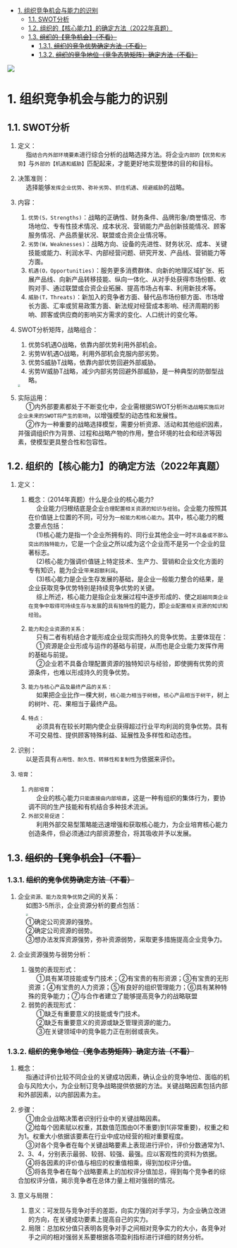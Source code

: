 
<!-- TOC -->

- [1. 组织竞争机会与能力的识别](#1-组织竞争机会与能力的识别)
    - [1.1. SWOT分析](#11-swot分析)
    - [1.2. 组织的【核心能力】的确定方法（2022年真题）](#12-组织的核心能力的确定方法2022年真题)
    - [1.3. ~~组织的【竞争机会】（不看）~~](#13-组织的竞争机会不看)
        - [1.3.1. ~~组织的竞争优势确定方法（不看）~~](#131-组织的竞争优势确定方法不看)
        - [1.3.2. ~~组织的竞争地位（竞争态势矩阵）确定方法（不看）~~](#132-组织的竞争地位竞争态势矩阵确定方法不看)

<!-- /TOC -->

<!-- -->
<img src="http://182.92.69.8:8081/img/drawio/enterprise/enterprise-3-3.drawio.png" style="zoom:100%">    


# 1. 组织竞争机会与能力的识别  
## 1.1. SWOT分析
1. 定义：  
&emsp; 指`结合内外部环境要素`进行综合分析的战略选择方法。将企业`内部的【优势和劣势】`与`外部的【机遇和威胁】`匹配起来，才能更好地实现整体的目的和目标。  

2. 决策准则：  
&emsp; 选择能够`发挥企业优势`、`弥补劣势`、`抓住机遇`、`规避威胁`的战略。  

3. 内容：  
    1. `优势(S，Strengths)`：战略的正确性、财务条件、品牌形象/商誉情况、市场地位、专有性技术情况、成本状况、营销能力产品创新技能情况、顾客服务情况、产品质量状况、联盟或合资企业情况等。    
    2. `劣势(W，Weaknesses)`：战略方向、设备的先进性、财务状况、成本、关键技能或能力、利润水平、内部经营问题、研究开发、产品线、营销能力等方面。   
    3. `机遇(O，Opportunities)`：服务更多消费群体、向新的地理区域扩张、拓展产品线、向新产品转移技能、纵向一体化、从对手处获得市场份额、收购对手、通过联盟或合资企业拓展、提高市场占有率、利用新技术等。    
    4. `威胁(T，Threats)`：新加入的竞争者方面、替代品市场份额方面、市场增长方面、汇率或贸易政策方面、新法规对经营成本影响、经济周期的影响、顾客或供应商的影响买方需求的变化、人口统计的变化等。    

4. SWOT分析矩阵，战略组合：
    1. 优势S机遇O战略，依靠内部优势利用外部机会。   
    2. 劣势W机遇O战略，利用外部机会克服内部劣势。  
    3. 优势S威胁T战略，依靠内部优势回避外部威胁。  
    4. 劣势W威胁T战略，减少内部劣势回避外部威胁，是一种典型的防御型战略。  
    <img src="http://182.92.69.8:8081/img/strategy/strategy-5.png" style="zoom:35%">    

5. 实际运用：  
&emsp; ①内外部要素都处于不断变化中，企业需根据SWOT分析`所选战略实施后对企业未来的SWOT将产生的影响`，以增强模型的动态性和发展性。  
&emsp; ②作为一种重要的战略选择模型，需要分析资源、活动和其他组织因素，并强调组织作为背景、过程和战略产物的作用，整合环境的社会和经济等因素，使模型更具整合性和包容性。  


## 1.2. 组织的【核心能力】的确定方法（2022年真题）  
1. 定义：  
    1. 概念：（2014年真题）什么是企业的核心能力?     
    &emsp; 企业能力归根结底是企业`合理配置相关资源的知识与经验`。企业能力按照其在价值链上位置的不同，可分为`一般能力和核心能力`。其中，核心能力的概念要点包括：  
    &emsp; (1)核心能力是指一个企业所拥有的、同行业其他企业一时`不具备或不那么突出的独特能力`，它是一个企业之所以成为这个企业而不是另一个企业的显著标志。  
    &emsp; (2)核心能力强调价值链上特定技术、生产力、营销和企业文化方面的专有知识，能为企业`带来超额利润`。  
    &emsp; (3)核心能力是企业生存发展的基础，是企业一般能力整合的结果，是企业获取竞争优势特别是持续竞争优势的关键。  
    &emsp; 综上所述，核心能力是指企业发展过程中逐步形成的、使之`超越同类企业在竞争中取得可持续生存与发展`的`具有独特性`的能力，即`企业配置相关资源的知识和经验`。  

    2. `能力和企业资源的关系：`  
    &emsp; 只有二者有机结合才能形成企业现实而持久的竞争优势。主要体现在：  
    &emsp; ①资源是企业形成与运作的基础与前提，从而也是企业能力发挥作用的基础与前提。  
    &emsp; ②企业若不具备合理配置资源的独特知识与经验，即使拥有优势的资源条件，也难以形成持久的竞争优势。   

    3. `能力与核心产品及最终产品的关系：`  
    &emsp; 如果把企业比作一棵大树，`核心能力相当于树根`，`核心产品相当于树干`，树上的树叶、花、果相当于最终产品。  

    4. `特点：`  
    &emsp; 必须具有在较长时期内使企业获得超过行业平均利润的竞争优势。具有不可交易性、提供顾客特殊利益、延展性及多样性和动态性。  

5. 识别：  
&emsp; 以是否具有`占用性、耐久性、转移性和复制性`为依据来评价。  

6. `培育`：  
	1. `内部培育`：  
	&emsp; 企业的核心能力`只能直接由内部培直`，这是一种有组织的集体行为，要协调不同的生产技能和有机结合多种技术流派。  
	2. `外部交易促进`：  
	&emsp; 利用外部交易型策略能迅速增强和获取核心能力，为企业培育核心能力创造条件，但必须通过内部资源整合，将其吸收并予以发展。  


## 1.3. ~~组织的【竞争机会】（不看）~~
### 1.3.1. ~~组织的竞争优势确定方法（不看）~~  
1. 企业`资源、能力及竞争优势`之间的关系：    
&emsp; 如图3-5所示，企业资源分析的要点包括：    
&emsp; <img src="http://182.92.69.8:8081/img/strategy/strategy-6.png" style="zoom:30%">    
&emsp; ①确定公司资源的强势。   
&emsp; ②确定公司资源的弱势。  
&emsp; ③想办法发挥资源强势，弥补资源弱势，采取更多措施提高企业竞争力。  

2. 企业资源强势与弱势分析：     
    1. 强势的表现形式：  
    &emsp; ①具有某项技能或专门技术；②有宝贵的有形资源；③有宝贵的无形资源；④有宝贵的人力资源；⑤有良好的组织管理能力；⑥具有某种特殊的竞争能力；⑦与合作者建立了能够提高竞争力的战略联盟  
    2. 弱势的表现形式：  
    &emsp; ①缺乏有重要意义的技能或专门技术。  
    &emsp; ②缺乏有重要意义的资源或缺乏管理资源的能力。  
    &emsp; ③在关键领域中的竞争能力正在削弱或丧失。  


### 1.3.2. ~~组织的竞争地位（竞争态势矩阵）确定方法（不看）~~    
1. 概念：  
&emsp; 指通过评价比较不同企业的关键成功因素，确认企业的竞争地位、面临的机会与风险大小，为企业制订竞争战略提供依据的方法。关键战略因素包括内部和外部因素，以内部因素为主。  

2. 步骤：  
&emsp; ①由企业战略决策者识别行业中的关键战略因素。  
&emsp; ②给每个因素赋以权重，其数值范围由0(不重要)到1(非常重要)，权重之和为1。权重大小依据该要素在行业中成功经营的相对重要程度。  
&emsp; ③对各个竞争者在每个关键战略要素上表现进行评价，评价分数通常为1、2、3、4，分别表示最弱、较弱、较强、最强。应以客观性的资料为依据。  
&emsp; ④将各因素的评价值与相应的权重值相乘，得到加权评分值。  
&emsp; ⑤将各竞争者在每个战略要素上的加权评分值加总，得到每个竞争者的综合加权评分值，揭示竞争者在总体力量上相对强弱的情况。  

3. 意义与局限：  
	1. 意义：可发现与竞争对手的差距，向实力强的对手学习，为企业确立改进的方向，在关键成功要素上提高自己的实力。   
	2. 局限：总加权分值只表明各竞争对手之间相对竞争实力的大小，各竞争对手之间的相对强弱关系要根据各项盈利指标进行详细的财务分析。  
